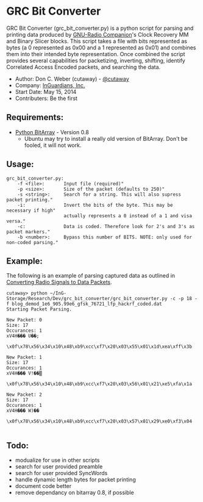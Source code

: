 GRC Bit Converter
=================

GRC Bit Converter (grc_bit_converter.py) is a python script for parsing and printing data produced by [GNU-Radio Companion](http://gnuradio.org/redmine/projects/gnuradio/wiki/GNURadioCompanion)'s Clock Recovery MM and Binary Slicer blocks. This script takes a file with bits represented as bytes (a 0 represented as 0x00 and a 1 represented as 0x01) and combines them into their intended byte representation. Once combined the script provides several capabilities for packetizing, inverting, shifting, identify Correlated Access Encoded packets, and searching the data.

* Author: Don C. Weber (cutaway) - [@cutaway](http://twitter.com/cutaway)
* Company: [InGuardians, Inc.](http://inguardians.com)
* Start Date: May 15, 2014
* Contributers: Be the first

## Requirements:

* [Python BitArray](https://pypi.python.org/pypi/bitarray) -  Version 0.8
    * Ubuntu may try to install a really old version of BitArray. Don't be fooled, it will not work.

## Usage:

```
grc_bit_converter.py: 
    -f <file>:       Input file (required)"
    -p <size>:       Size of the packet (defaults to 250)"
    -s <string>:     Search for a string. This will also supress packet printing."
    -i:              Invert the bits of the byte. This may be necessary if high"
                     actually represents a 0 instead of a 1 and visa versa."
    -c:              Data is coded. Therefore look for 2's and 3's as packet markers."
    -b <number>:     Bypass this number of BITS. NOTE: only used for non-coded parsing."
```

## Example:
The following is an example of parsing captured data as outlined in [Converting Radio Signals to Data Packets](http://www.inguardians.com/pubs/GRC_signal_analysis_InGuardians_v1.pdf).

```
cutaway> python ~/InG-Storage/Research/Dev/grc_bit_converter/grc_bit_converter.py -c -p 18 -f blog_demod_1e6_905.99e6_gfsk_76721_lfp_hackrf_coded.dat
Starting Packet Parsing.

New Packet: 0
Size: 17
Occurances: 1
xV4H��� U��;

\x0f\x78\x56\x34\x10\x48\xb9\xcc\xf7\x20\x03\x55\x01\x1d\xea\xff\x3b

New Packet: 1
Size: 17
Occurances: 1
xV4H��� V!��▒

\x0f\x78\x56\x34\x10\x48\xb9\xcc\xf7\x20\x03\x56\x01\x21\xe5\xfa\x1a

New Packet: 2
Size: 17
Occurances: 1
xV4H��� W)��

\x0f\x78\x56\x34\x10\x48\xb9\xcc\xf7\x20\x03\x57\x01\x29\xe0\xf3\x04


```

## Todo: 
* modualize for use in other scripts
* search for user provided preamble
* search for user provided SyncWords
* handle dynamic length bytes for packet printing
* document code better
* remove dependancy on bitarray 0.8, if possible
